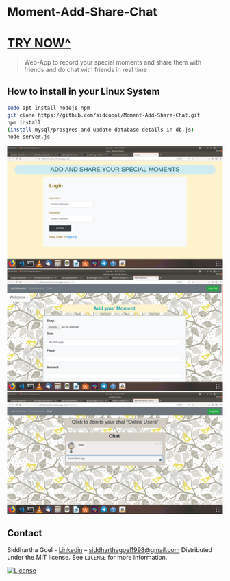 # Moment-Add-Share-Chat 
# [TRY NOW^](https://addmoments.herokuapp.com)

> Web-App to record your special moments and share them with friends and do chat with friends in real time
## How to install in your Linux System
```bash
sudo apt install nodejs npm
git clone https://github.com/sidcoool/Moment-Add-Share-Chat.git
npm install
(install mysql/prosgres and update database details in db.js)
node server.js
```
![Screen](Screens/screen1.png)
![Screen](Screens/screen2.png)
![Screen](Screens/screen3.png)

## Contact

Siddhartha Goel - [Linkedin](linkedin.com/in/siddhartha-goel-b2098117a) – siddharthagoel1998@gmail.com
Distributed under the MIT license. See ``LICENSE`` for more information.

[![License][license-image]][license-url]

[license-image]:https://img.shields.io/badge/license-MIT-blue.svg

[license-url]:https://raw.githubusercontent.com/clamytoe/pyTrack/master/LICENSE
